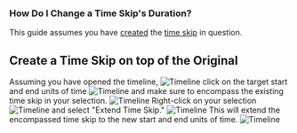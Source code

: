 ### How Do I Change a Time Skip's Duration?

This guide assumes you have [created](/How%20Do%20I/Create/a%20Time%20Skip.md) the [time skip](What%20is/a%20Time%20Skip.md) in question.

## Create a Time Skip on top of the Original
Assuming you have opened the timeline,
![Timeline](TODO)
click on the target start and end units of time
![Timeline](TODO)
and make sure to encompass the existing time skip in your selection.
![Timeline](TODO)
Right-click on your selection
![Timeline](TODO)
and select "Extend Time Skip."
![Timeline](TODO)
This will extend the encompassed time skip to the new start and end units of time.
![Timeline](TODO)
